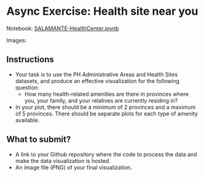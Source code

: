 # Async Exercise: Health site near you

Notebook: [SALAMANTE-HealthCenter.ipynb](https://github.com/okaystephen/DATASCI-HealthSite/blob/main/SALAMANTE-HealthCenter.ipynb)

Images:

## Instructions
- Your task is to use the PH Administrative Areas and Health Sites datasets, and produce an effective visualization for the following question:
  - How many health-related amenities are there in provinces where you, your family, and your relatives are currently residing in?
- In your plot, there should be a minimum of 2 provinces and a maximum of 5 provinces. There should be separate plots for each type of amenity available.

 

## What to submit?
- A link to your Github repository where the code to process the data and make the data visualization is hosted.
- An image file (PNG) of your final visualization.
